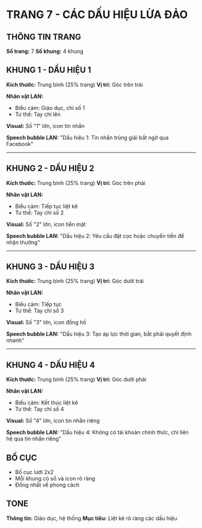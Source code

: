 # TRANG 7 - CÁC DẤU HIỆU LỪA ĐẢO

## THÔNG TIN TRANG
**Số trang:** 7
**Số khung:** 4 khung

## KHUNG 1 - DẤU HIỆU 1
**Kích thước:** Trung bình (25% trang)
**Vị trí:** Góc trên trái

**Nhân vật LAN:**
- Biểu cảm: Giáo dục, chỉ số 1
- Tư thế: Tay chỉ lên

**Visual:** Số "1" lớn, icon tin nhắn

**Speech bubble LAN:** "Dấu hiệu 1: Tin nhắn trúng giải bất ngờ qua Facebook"

---

## KHUNG 2 - DẤU HIỆU 2
**Kích thước:** Trung bình (25% trang)
**Vị trí:** Góc trên phải

**Nhân vật LAN:**
- Biểu cảm: Tiếp tục liệt kê
- Tư thế: Tay chỉ số 2

**Visual:** Số "2" lớn, icon tiền mặt

**Speech bubble LAN:** "Dấu hiệu 2: Yêu cầu đặt cọc hoặc chuyển tiền để nhận thưởng"

---

## KHUNG 3 - DẤU HIỆU 3
**Kích thước:** Trung bình (25% trang)
**Vị trí:** Góc dưới trái

**Nhân vật LAN:**
- Biểu cảm: Tiếp tục
- Tư thế: Tay chỉ số 3

**Visual:** Số "3" lớn, icon đồng hồ

**Speech bubble LAN:** "Dấu hiệu 3: Tạo áp lực thời gian, bắt phải quyết định nhanh"

---

## KHUNG 4 - DẤU HIỆU 4
**Kích thước:** Trung bình (25% trang)
**Vị trí:** Góc dưới phải

**Nhân vật LAN:**
- Biểu cảm: Kết thúc liệt kê
- Tư thế: Tay chỉ số 4

**Visual:** Số "4" lớn, icon tin nhắn riêng

**Speech bubble LAN:** "Dấu hiệu 4: Không có tài khoản chính thức, chỉ liên hệ qua tin nhắn riêng"

## BỐ CỤC
- Bố cục lưới 2x2
- Mỗi khung có số và icon rõ ràng
- Đồng nhất về phong cách

## TONE
**Thông tin:** Giáo dục, hệ thống
**Mục tiêu:** Liệt kê rõ ràng các dấu hiệu
